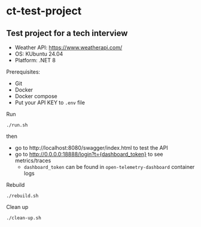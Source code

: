 # ct-test-project
## Test project for a tech interview

* Weather API: https://www.weatherapi.com/
* OS: KUbuntu 24.04
* Platform: .NET 8

Prerequisites:
* Git
* Docker
* Docker compose
* Put your API KEY to `.env` file

Run
```shell
./run.sh
```
then
* go to http://localhost:8080/swagger/index.html to test the API
* go to http://0.0.0.0:18888/login?t={dashboard_token} to see metrics/traces
  * `dashboard_token` can be found in `open-telemetry-dashboard` container logs

Rebuild
```shell
./rebuild.sh
```

Clean up
```shell
./clean-up.sh
```